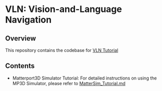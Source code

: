 # VLN: Vision-and-Language Navigation

## Overview
This repository contains the codebase for [VLN Tutorial](https://github.com/MuzK01/VLN-Tutorial)

## Contents
- Matterport3D Simulator Tutorial: For detailed instructions on using the MP3D Simulator, please refer to [MatterSim_Tutorial.md](tutorial/MatterSim_Tutorial.md)
